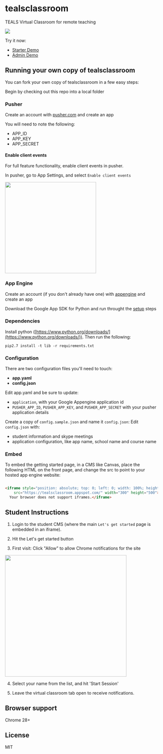 # tealsclassroom
TEALS Virtual Classroom for remote teaching

![](http://tealsclassroom.appspot.com/images/screenshots/starterscreenshot.png)

Try it now:
* [Starter Demo](http://tealsclassroom.appspot.com/starter)
* [Admin Demo](http://tealsclassroom.appspot.com/admin)

## Running your own copy of tealsclassroom

You can fork your own copy of tealsclassroom in a few easy steps:

Begin by checking out this repo into a local folder

### Pusher

Create an account with [pusher.com](https://pusher.com/)
and create an app

You will need to note the following: 
* APP_ID
* APP_KEY
* APP_SECRET

#### Enable client events

For full feature functionality, enable client events in pusher. 

In pusher, go to App Settings, and select ```Enable client events```

<img src="http://tealsclassroom.appspot.com/images/screenshots/clientevents.png" width="300" />

### App Engine

Create an account (if you don't already have one) with [appengine](https://appengine.google.com)
and create an app

Download the Google App SDK for Python and run throught the [setup](https://cloud.google.com/sdk/docs/) steps

### Dependencies

Install python ([https://www.python.org/downloads/](https://www.python.org/downloads/)). Then run the following: 

```
pip2.7 install -t lib -r requirements.txt
```

### Configuration

There are two configuration files you'll need to touch: 
* **app.yaml**
* **config.json**

Edit app.yaml and be sure to update: 
* ```application```, with your Google Appengine application id
* ```PUSHER_APP_ID```, ```PUSHER_APP_KEY```, and ```PUSHER_APP_SECRET``` with your pusher application details

Create a copy of ```config.sample.json``` and name it ```config.json```:
Edit ```config.json``` with:
* student information and skype meetings
* application configuration, like app name, school name and course name

### Embed

To embed the getting started page, in a CMS like Canvas, place the following HTML on the front page, and change the src to point to your hosted app engine website: 

```HTML

<iframe style="position: absolute; top: 0; left: 0; width: 100%; height: 100%;" 
    src="https://tealsclassroom.appspot.com/" width="300" height="500">
  Your browser does not support iframes.</iframe>

``` 

## Student Instructions

1. Login to the student CMS (where the main ```Let's get started``` page is embedded in an iframe).

2. Hit the Let's get started button

3. First visit: Click "Allow" to allow Chrome notifications for the site
<img src="http://tealsclassroom.appspot.com/images/screenshots/chromenotifications.png" width="400" />

4. Select your name from the list, and hit 'Start Session' 

5. Leave the virtual classroom tab open to receive notifications.

## Browser support

Chrome 28+

## License

MIT
